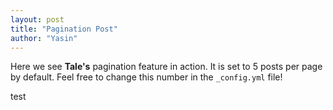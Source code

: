 ```yaml
---
layout: post
title: "Pagination Post"
author: "Yasin"
---
```


Here we see **Tale's** pagination feature in action. It is set to 5 posts per page by default. Feel free to change this number in the `_config.yml` file!

test